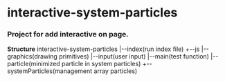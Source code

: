 # interactive-system-particles

### Project for add interactive on page. ###

**Structure** 
interactive-system-particles
|--index(run index file)
+--js
   |--graphics(drawing primitives)
   |--input(user input)
   |--main(test function)
   |--particle(minimized particle in system particles)
   +--systemParticles(management array particles)
